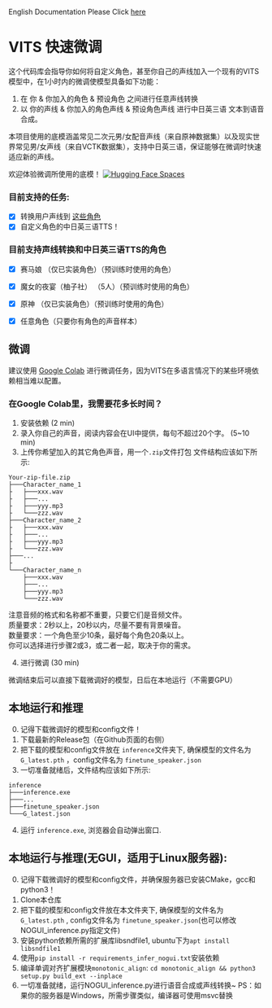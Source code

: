 English Documentation Please Click [here](https://github.com/Plachtaa/VITS-fast-fine-tuning/blob/WebUI/README_EN.md)
# VITS 快速微调
这个代码库会指导你如何将自定义角色，甚至你自己的声线加入一个现有的VITS模型中，在1小时内的微调使模型具备如下功能：  
1. 在 你 & 你加入的角色 & 预设角色 之间进行任意声线转换
2. 以 你的声线 & 你加入的角色声线 & 预设角色声线 进行中日英三语 文本到语音合成。  

本项目使用的底模涵盖常见二次元男/女配音声线（来自原神数据集）以及现实世界常见男/女声线（来自VCTK数据集），支持中日英三语，保证能够在微调时快速适应新的声线。

欢迎体验微调所使用的底模！ 
[![Hugging Face Spaces](https://img.shields.io/badge/%F0%9F%A4%97%20Hugging%20Face-Spaces-blue)](https://huggingface.co/spaces/Plachta/VITS-Umamusume-voice-synthesizer)

### 目前支持的任务:
- [x] 转换用户声线到 [这些角色](https://github.com/SongtingLiu/VITS_voice_conversion/blob/main/configs/finetune_speaker.json)
- [x] 自定义角色的中日英三语TTS！

### 目前支持声线转换和中日英三语TTS的角色
- [x] 赛马娘 （仅已实装角色）（预训练时使用的角色）
- [x] 魔女的夜宴（柚子社） （5人）（预训练时使用的角色）
- [x] 原神 （仅已实装角色）（预训练时使用的角色）
- [x] 任意角色（只要你有角色的声音样本）




## 微调
建议使用 [Google Colab](https://colab.research.google.com/drive/1omMhfYKrAAQ7a6zOCsyqpla-wU-QyfZn?usp=sharing)
进行微调任务，因为VITS在多语言情况下的某些环境依赖相当难以配置。
### 在Google Colab里，我需要花多长时间？
1. 安装依赖 (2 min)
2. 录入你自己的声音，阅读内容会在UI中提供，每句不超过20个字。 (5~10 min)
3. 上传你希望加入的其它角色声音，用一个`.zip`文件打包
文件结构应该如下所示:
```
Your-zip-file.zip
├───Character_name_1
├   ├───xxx.wav
├   ├───...
├   ├───yyy.mp3
├   └───zzz.wav
├───Character_name_2
├   ├───xxx.wav
├   ├───...
├   ├───yyy.mp3
├   └───zzz.wav
├───...
├
└───Character_name_n
    ├───xxx.wav
    ├───...
    ├───yyy.mp3
    └───zzz.wav
```
注意音频的格式和名称都不重要，只要它们是音频文件。  
质量要求：2秒以上，20秒以内，尽量不要有背景噪音。  
数量要求：一个角色至少10条，最好每个角色20条以上。  
你可以选择进行步骤2或3，或二者一起，取决于你的需求。  

4. 进行微调 (30 min)  

微调结束后可以直接下载微调好的模型，日后在本地运行（不需要GPU）

## 本地运行和推理
0. 记得下载微调好的模型和config文件！
1. 下载最新的Release包（在Github页面的右侧）
2. 把下载的模型和config文件放在 `inference`文件夹下, 确保模型的文件名为 `G_latest.pth` ，config文件名为 `finetune_speaker.json`
3. 一切准备就绪后，文件结构应该如下所示:
```shell
inference
├───inference.exe
├───...
├───finetune_speaker.json
└───G_latest.json
```
4. 运行 `inference.exe`, 浏览器会自动弹出窗口.

## 本地运行与推理(无GUI，适用于Linux服务器):

0. 记得下载微调好的模型和config文件，并确保服务器已安装CMake，gcc和python3！
1. Clone本仓库
2. 把下载的模型和config文件放在本文件夹下, 确保模型的文件名为 `G_latest.pth` , config文件名为 `finetune_speaker.json`(也可以修改NOGUI_inference.py指定文件)
3. 安装python依赖所需的扩展库libsndfile1, ubuntu下为`apt install libsndfile1`
4. 使用`pip install -r requirements_infer_nogui.txt`安装依赖
5. 编译单调对齐扩展模块`monotonic_align`: `cd monotonic_align && python3 setup.py build_ext --inplace`
6. 一切准备就绪，运行NOGUI_inference.py进行语音合成或声线转换~
PS：如果你的服务器是Windows，所需步骤类似，编译器可使用msvc替换
